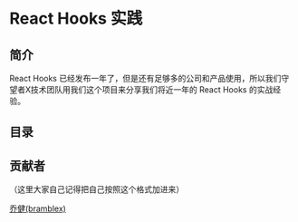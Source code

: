 # React Hooks 实践

## 简介
React Hooks 已经发布一年了，但是还有足够多的公司和产品使用，所以我们守望者X技术团队用我们这个项目来分享我们将近一年的 React Hooks 的实战经验。

## 目录


## 贡献者
（这里大家自己记得把自己按照这个格式加进来）

[乔健(bramblex)](https://github.com/bramblex)